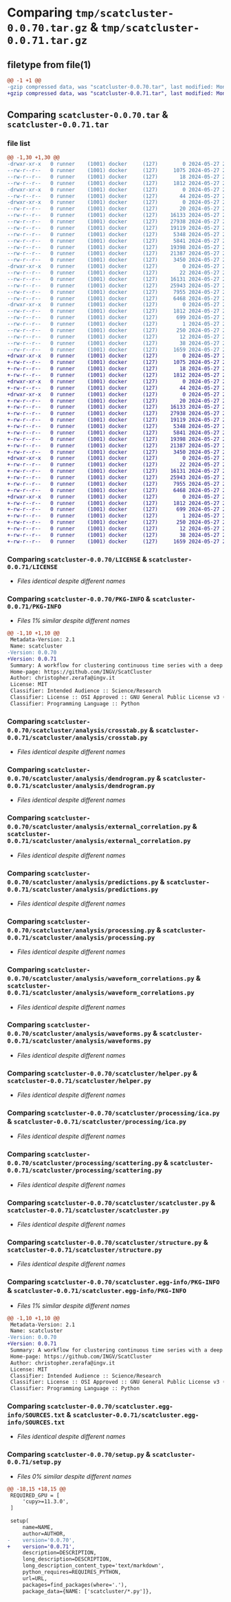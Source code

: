 # Comparing `tmp/scatcluster-0.0.70.tar.gz` & `tmp/scatcluster-0.0.71.tar.gz`

## filetype from file(1)

```diff
@@ -1 +1 @@
-gzip compressed data, was "scatcluster-0.0.70.tar", last modified: Mon May 27 20:32:31 2024, max compression
+gzip compressed data, was "scatcluster-0.0.71.tar", last modified: Mon May 27 20:35:04 2024, max compression
```

## Comparing `scatcluster-0.0.70.tar` & `scatcluster-0.0.71.tar`

### file list

```diff
@@ -1,30 +1,30 @@
-drwxr-xr-x   0 runner    (1001) docker     (127)        0 2024-05-27 20:32:31.863650 scatcluster-0.0.70/
--rw-r--r--   0 runner    (1001) docker     (127)     1075 2024-05-27 20:32:28.000000 scatcluster-0.0.70/LICENSE
--rw-r--r--   0 runner    (1001) docker     (127)       18 2024-05-27 20:32:28.000000 scatcluster-0.0.70/MANIFEST.in
--rw-r--r--   0 runner    (1001) docker     (127)     1812 2024-05-27 20:32:31.863650 scatcluster-0.0.70/PKG-INFO
-drwxr-xr-x   0 runner    (1001) docker     (127)        0 2024-05-27 20:32:31.859650 scatcluster-0.0.70/scatcluster/
--rw-r--r--   0 runner    (1001) docker     (127)       44 2024-05-27 20:32:28.000000 scatcluster-0.0.70/scatcluster/__init__.py
-drwxr-xr-x   0 runner    (1001) docker     (127)        0 2024-05-27 20:32:31.859650 scatcluster-0.0.70/scatcluster/analysis/
--rw-r--r--   0 runner    (1001) docker     (127)       20 2024-05-27 20:32:28.000000 scatcluster-0.0.70/scatcluster/analysis/__init__.py
--rw-r--r--   0 runner    (1001) docker     (127)    16133 2024-05-27 20:32:28.000000 scatcluster-0.0.70/scatcluster/analysis/crosstab.py
--rw-r--r--   0 runner    (1001) docker     (127)    27938 2024-05-27 20:32:28.000000 scatcluster-0.0.70/scatcluster/analysis/dendrogram.py
--rw-r--r--   0 runner    (1001) docker     (127)    19119 2024-05-27 20:32:28.000000 scatcluster-0.0.70/scatcluster/analysis/external_correlation.py
--rw-r--r--   0 runner    (1001) docker     (127)     5348 2024-05-27 20:32:28.000000 scatcluster-0.0.70/scatcluster/analysis/predictions.py
--rw-r--r--   0 runner    (1001) docker     (127)     5841 2024-05-27 20:32:28.000000 scatcluster-0.0.70/scatcluster/analysis/processing.py
--rw-r--r--   0 runner    (1001) docker     (127)    19398 2024-05-27 20:32:28.000000 scatcluster-0.0.70/scatcluster/analysis/waveform_correlations.py
--rw-r--r--   0 runner    (1001) docker     (127)    21387 2024-05-27 20:32:28.000000 scatcluster-0.0.70/scatcluster/analysis/waveforms.py
--rw-r--r--   0 runner    (1001) docker     (127)     3450 2024-05-27 20:32:28.000000 scatcluster-0.0.70/scatcluster/helper.py
-drwxr-xr-x   0 runner    (1001) docker     (127)        0 2024-05-27 20:32:31.859650 scatcluster-0.0.70/scatcluster/processing/
--rw-r--r--   0 runner    (1001) docker     (127)       22 2024-05-27 20:32:28.000000 scatcluster-0.0.70/scatcluster/processing/__init__.py
--rw-r--r--   0 runner    (1001) docker     (127)    16131 2024-05-27 20:32:28.000000 scatcluster-0.0.70/scatcluster/processing/ica.py
--rw-r--r--   0 runner    (1001) docker     (127)    25943 2024-05-27 20:32:28.000000 scatcluster-0.0.70/scatcluster/processing/scattering.py
--rw-r--r--   0 runner    (1001) docker     (127)     7955 2024-05-27 20:32:28.000000 scatcluster-0.0.70/scatcluster/scatcluster.py
--rw-r--r--   0 runner    (1001) docker     (127)     6468 2024-05-27 20:32:28.000000 scatcluster-0.0.70/scatcluster/structure.py
-drwxr-xr-x   0 runner    (1001) docker     (127)        0 2024-05-27 20:32:31.859650 scatcluster-0.0.70/scatcluster.egg-info/
--rw-r--r--   0 runner    (1001) docker     (127)     1812 2024-05-27 20:32:31.000000 scatcluster-0.0.70/scatcluster.egg-info/PKG-INFO
--rw-r--r--   0 runner    (1001) docker     (127)      699 2024-05-27 20:32:31.000000 scatcluster-0.0.70/scatcluster.egg-info/SOURCES.txt
--rw-r--r--   0 runner    (1001) docker     (127)        1 2024-05-27 20:32:31.000000 scatcluster-0.0.70/scatcluster.egg-info/dependency_links.txt
--rw-r--r--   0 runner    (1001) docker     (127)      250 2024-05-27 20:32:31.000000 scatcluster-0.0.70/scatcluster.egg-info/requires.txt
--rw-r--r--   0 runner    (1001) docker     (127)       12 2024-05-27 20:32:31.000000 scatcluster-0.0.70/scatcluster.egg-info/top_level.txt
--rw-r--r--   0 runner    (1001) docker     (127)       38 2024-05-27 20:32:31.863650 scatcluster-0.0.70/setup.cfg
--rw-r--r--   0 runner    (1001) docker     (127)     1659 2024-05-27 20:32:28.000000 scatcluster-0.0.70/setup.py
+drwxr-xr-x   0 runner    (1001) docker     (127)        0 2024-05-27 20:35:04.749250 scatcluster-0.0.71/
+-rw-r--r--   0 runner    (1001) docker     (127)     1075 2024-05-27 20:35:01.000000 scatcluster-0.0.71/LICENSE
+-rw-r--r--   0 runner    (1001) docker     (127)       18 2024-05-27 20:35:01.000000 scatcluster-0.0.71/MANIFEST.in
+-rw-r--r--   0 runner    (1001) docker     (127)     1812 2024-05-27 20:35:04.749250 scatcluster-0.0.71/PKG-INFO
+drwxr-xr-x   0 runner    (1001) docker     (127)        0 2024-05-27 20:35:04.745250 scatcluster-0.0.71/scatcluster/
+-rw-r--r--   0 runner    (1001) docker     (127)       44 2024-05-27 20:35:01.000000 scatcluster-0.0.71/scatcluster/__init__.py
+drwxr-xr-x   0 runner    (1001) docker     (127)        0 2024-05-27 20:35:04.749250 scatcluster-0.0.71/scatcluster/analysis/
+-rw-r--r--   0 runner    (1001) docker     (127)       20 2024-05-27 20:35:01.000000 scatcluster-0.0.71/scatcluster/analysis/__init__.py
+-rw-r--r--   0 runner    (1001) docker     (127)    16133 2024-05-27 20:35:01.000000 scatcluster-0.0.71/scatcluster/analysis/crosstab.py
+-rw-r--r--   0 runner    (1001) docker     (127)    27938 2024-05-27 20:35:01.000000 scatcluster-0.0.71/scatcluster/analysis/dendrogram.py
+-rw-r--r--   0 runner    (1001) docker     (127)    19119 2024-05-27 20:35:01.000000 scatcluster-0.0.71/scatcluster/analysis/external_correlation.py
+-rw-r--r--   0 runner    (1001) docker     (127)     5348 2024-05-27 20:35:01.000000 scatcluster-0.0.71/scatcluster/analysis/predictions.py
+-rw-r--r--   0 runner    (1001) docker     (127)     5841 2024-05-27 20:35:01.000000 scatcluster-0.0.71/scatcluster/analysis/processing.py
+-rw-r--r--   0 runner    (1001) docker     (127)    19398 2024-05-27 20:35:01.000000 scatcluster-0.0.71/scatcluster/analysis/waveform_correlations.py
+-rw-r--r--   0 runner    (1001) docker     (127)    21387 2024-05-27 20:35:01.000000 scatcluster-0.0.71/scatcluster/analysis/waveforms.py
+-rw-r--r--   0 runner    (1001) docker     (127)     3450 2024-05-27 20:35:01.000000 scatcluster-0.0.71/scatcluster/helper.py
+drwxr-xr-x   0 runner    (1001) docker     (127)        0 2024-05-27 20:35:04.749250 scatcluster-0.0.71/scatcluster/processing/
+-rw-r--r--   0 runner    (1001) docker     (127)       22 2024-05-27 20:35:01.000000 scatcluster-0.0.71/scatcluster/processing/__init__.py
+-rw-r--r--   0 runner    (1001) docker     (127)    16131 2024-05-27 20:35:01.000000 scatcluster-0.0.71/scatcluster/processing/ica.py
+-rw-r--r--   0 runner    (1001) docker     (127)    25943 2024-05-27 20:35:01.000000 scatcluster-0.0.71/scatcluster/processing/scattering.py
+-rw-r--r--   0 runner    (1001) docker     (127)     7955 2024-05-27 20:35:01.000000 scatcluster-0.0.71/scatcluster/scatcluster.py
+-rw-r--r--   0 runner    (1001) docker     (127)     6468 2024-05-27 20:35:01.000000 scatcluster-0.0.71/scatcluster/structure.py
+drwxr-xr-x   0 runner    (1001) docker     (127)        0 2024-05-27 20:35:04.749250 scatcluster-0.0.71/scatcluster.egg-info/
+-rw-r--r--   0 runner    (1001) docker     (127)     1812 2024-05-27 20:35:04.000000 scatcluster-0.0.71/scatcluster.egg-info/PKG-INFO
+-rw-r--r--   0 runner    (1001) docker     (127)      699 2024-05-27 20:35:04.000000 scatcluster-0.0.71/scatcluster.egg-info/SOURCES.txt
+-rw-r--r--   0 runner    (1001) docker     (127)        1 2024-05-27 20:35:04.000000 scatcluster-0.0.71/scatcluster.egg-info/dependency_links.txt
+-rw-r--r--   0 runner    (1001) docker     (127)      250 2024-05-27 20:35:04.000000 scatcluster-0.0.71/scatcluster.egg-info/requires.txt
+-rw-r--r--   0 runner    (1001) docker     (127)       12 2024-05-27 20:35:04.000000 scatcluster-0.0.71/scatcluster.egg-info/top_level.txt
+-rw-r--r--   0 runner    (1001) docker     (127)       38 2024-05-27 20:35:04.749250 scatcluster-0.0.71/setup.cfg
+-rw-r--r--   0 runner    (1001) docker     (127)     1659 2024-05-27 20:35:01.000000 scatcluster-0.0.71/setup.py
```

### Comparing `scatcluster-0.0.70/LICENSE` & `scatcluster-0.0.71/LICENSE`

 * *Files identical despite different names*

### Comparing `scatcluster-0.0.70/PKG-INFO` & `scatcluster-0.0.71/PKG-INFO`

 * *Files 1% similar despite different names*

```diff
@@ -1,10 +1,10 @@
 Metadata-Version: 2.1
 Name: scatcluster
-Version: 0.0.70
+Version: 0.0.71
 Summary: A workflow for clustering continuous time series with a deep scattering network.
 Home-page: https://github.com/INGV/ScatCluster
 Author: christopher.zerafa@ingv.it
 License: MIT
 Classifier: Intended Audience :: Science/Research
 Classifier: License :: OSI Approved :: GNU General Public License v3 (GPLv3)
 Classifier: Programming Language :: Python
```

### Comparing `scatcluster-0.0.70/scatcluster/analysis/crosstab.py` & `scatcluster-0.0.71/scatcluster/analysis/crosstab.py`

 * *Files identical despite different names*

### Comparing `scatcluster-0.0.70/scatcluster/analysis/dendrogram.py` & `scatcluster-0.0.71/scatcluster/analysis/dendrogram.py`

 * *Files identical despite different names*

### Comparing `scatcluster-0.0.70/scatcluster/analysis/external_correlation.py` & `scatcluster-0.0.71/scatcluster/analysis/external_correlation.py`

 * *Files identical despite different names*

### Comparing `scatcluster-0.0.70/scatcluster/analysis/predictions.py` & `scatcluster-0.0.71/scatcluster/analysis/predictions.py`

 * *Files identical despite different names*

### Comparing `scatcluster-0.0.70/scatcluster/analysis/processing.py` & `scatcluster-0.0.71/scatcluster/analysis/processing.py`

 * *Files identical despite different names*

### Comparing `scatcluster-0.0.70/scatcluster/analysis/waveform_correlations.py` & `scatcluster-0.0.71/scatcluster/analysis/waveform_correlations.py`

 * *Files identical despite different names*

### Comparing `scatcluster-0.0.70/scatcluster/analysis/waveforms.py` & `scatcluster-0.0.71/scatcluster/analysis/waveforms.py`

 * *Files identical despite different names*

### Comparing `scatcluster-0.0.70/scatcluster/helper.py` & `scatcluster-0.0.71/scatcluster/helper.py`

 * *Files identical despite different names*

### Comparing `scatcluster-0.0.70/scatcluster/processing/ica.py` & `scatcluster-0.0.71/scatcluster/processing/ica.py`

 * *Files identical despite different names*

### Comparing `scatcluster-0.0.70/scatcluster/processing/scattering.py` & `scatcluster-0.0.71/scatcluster/processing/scattering.py`

 * *Files identical despite different names*

### Comparing `scatcluster-0.0.70/scatcluster/scatcluster.py` & `scatcluster-0.0.71/scatcluster/scatcluster.py`

 * *Files identical despite different names*

### Comparing `scatcluster-0.0.70/scatcluster/structure.py` & `scatcluster-0.0.71/scatcluster/structure.py`

 * *Files identical despite different names*

### Comparing `scatcluster-0.0.70/scatcluster.egg-info/PKG-INFO` & `scatcluster-0.0.71/scatcluster.egg-info/PKG-INFO`

 * *Files 1% similar despite different names*

```diff
@@ -1,10 +1,10 @@
 Metadata-Version: 2.1
 Name: scatcluster
-Version: 0.0.70
+Version: 0.0.71
 Summary: A workflow for clustering continuous time series with a deep scattering network.
 Home-page: https://github.com/INGV/ScatCluster
 Author: christopher.zerafa@ingv.it
 License: MIT
 Classifier: Intended Audience :: Science/Research
 Classifier: License :: OSI Approved :: GNU General Public License v3 (GPLv3)
 Classifier: Programming Language :: Python
```

### Comparing `scatcluster-0.0.70/scatcluster.egg-info/SOURCES.txt` & `scatcluster-0.0.71/scatcluster.egg-info/SOURCES.txt`

 * *Files identical despite different names*

### Comparing `scatcluster-0.0.70/setup.py` & `scatcluster-0.0.71/setup.py`

 * *Files 0% similar despite different names*

```diff
@@ -18,15 +18,15 @@
 REQUIRED_GPU = [
     'cupy>=11.3.0',
 ]
 
 setup(
     name=NAME,
     author=AUTHOR,
-    version='0.0.70',
+    version='0.0.71',
     description=DESCRIPTION,
     long_description=DESCRIPTION,
     long_description_content_type='text/markdown',
     python_requires=REQUIRES_PYTHON,
     url=URL,
     packages=find_packages(where='.'),
     package_data={NAME: ['scatcluster/*.py']},
```


